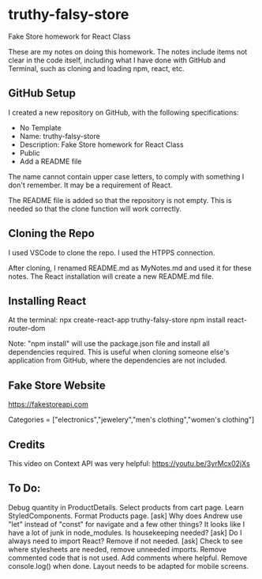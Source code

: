 # truthy-falsy-store

Fake Store homework for React Class

These are my notes on doing this homework. The notes include items not clear in the code itself, including what I have done with GitHub and Terminal, such as cloning and loading npm, react, etc.

## GitHub Setup

I created a new repository on GitHub, with the following specifications:

- No Template
- Name: truthy-falsy-store
- Description: Fake Store homework for React Class
- Public
- Add a README file

The name cannot contain upper case letters, to comply with something I don't remember. It may be a requirement of React.

The README file is added so that the repository is not empty. This is needed so that the clone function will work correctly.

## Cloning the Repo

I used VSCode to clone the repo. I used the HTPPS connection.

After cloning, I renamed README.md as MyNotes.md and used it for these notes. The React installation will create a new README.md file.

## Installing React

At the terminal:
npx create-react-app truthy-falsy-store
npm install react-router-dom


Note: "npm install" will use the package.json file and install all dependencies required. This is useful when cloning someone else's application from GitHub, where the dependencies are not included.

## Fake Store Website
https://fakestoreapi.com

Categories = ["electronics","jewelery","men's clothing","women's clothing"]

## Credits
This video on Context API was very helpful:
https://youtu.be/3yrMcx02jXs

## To Do:
Debug quantity in ProductDetails.
Select products from cart page.
Learn StyledComponents.
Format Products page.
[ask] Why does Andrew use "let" instead of "const" for navigate and a few other things?
It looks like I have a lot of junk in node_modules. Is housekeeping needed? [ask]
Do I always need to import React? Remove if not needed. [ask]
Check to see where stylesheets are needed, remove unneeded imports.
Remove commented code that is not used.
Add comments where helpful.
Remove console.log() when done.
Layout needs to be adapted for mobile screens.
